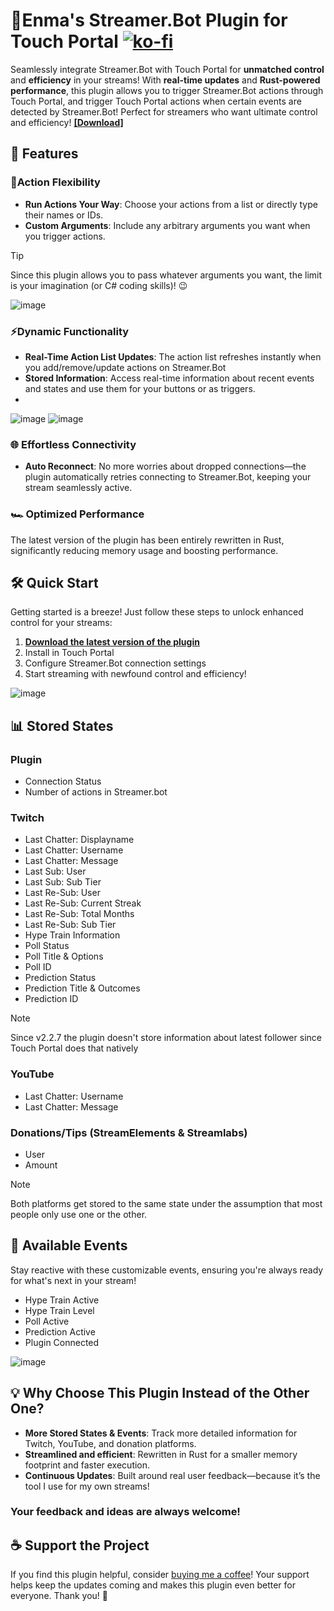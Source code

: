 # 🦌Enma's Streamer.Bot Plugin for Touch Portal [![ko-fi](https://ko-fi.com/img/githubbutton_sm.svg)](https://ko-fi.com/enmadarei)

Seamlessly integrate Streamer.Bot with Touch Portal for **unmatched control** and **efficiency** in your streams! With **real-time updates** and **Rust-powered performance**, this plugin allows you to trigger Streamer.Bot actions through Touch Portal, and trigger Touch Portal actions when certain events are detected by Streamer.Bot! Perfect for streamers who want ultimate control and efficiency! [**[Download]**](https://github.com/EnmaDarei/tp_streamerbot_plugin/releases/latest)

## 🚀 Features

### 🔄️Action Flexibility

- **Run Actions Your Way**: Choose your actions from a list or directly type their names or IDs.
- **Custom Arguments**: Include any arbitrary arguments you want when you trigger actions.

> [!TIP]
> Since this plugin allows you to pass whatever arguments you want, the limit is your imagination (or C# coding skills)! 😉

![image](https://github.com/user-attachments/assets/461ca6a8-4da0-4364-a753-c19520f5a223)

### ⚡Dynamic Functionality

- **Real-Time Action List Updates**: The action list refreshes instantly when you add/remove/update actions on Streamer.Bot
- **Stored Information**: Access real-time information about recent events and states and use them for your buttons or as triggers.
- 
![image](https://github.com/user-attachments/assets/4f23f0cf-b3ac-4c5a-869a-448352a88741)
![image](https://github.com/user-attachments/assets/9eb3a468-1e75-42e3-8c19-17f6d1bbd812)

### 🌐 Effortless Connectivity

- **Auto Reconnect**: No more worries about dropped connections—the plugin automatically retries connecting to Streamer.Bot, keeping your stream seamlessly active.

### 🏎 Optimized Performance

The latest version of the plugin has been entirely rewritten in Rust, significantly reducing memory usage and boosting performance.

## 🛠 Quick Start

Getting started is a breeze! Just follow these steps to unlock enhanced control for your streams:

1. [**Download the latest version of the plugin**](https://github.com/EnmaDarei/tp_streamerbot_plugin/releases/latest)
2. Install in Touch Portal
3. Configure Streamer.Bot connection settings
4. Start streaming with newfound control and efficiency!
   
![image](https://github.com/user-attachments/assets/894ea9a6-6eab-46a4-a7ec-24c6577f500b)

## 📊 Stored States

### Plugin

- Connection Status
- Number of actions in Streamer.bot

### Twitch

- Last Chatter: Displayname
- Last Chatter: Username
- Last Chatter: Message
- Last Sub: User
- Last Sub: Sub Tier
- Last Re-Sub: User
- Last Re-Sub: Current Streak
- Last Re-Sub: Total Months
- Last Re-Sub: Sub Tier
- Hype Train Information
- Poll Status
- Poll Title & Options
- Poll ID
- Prediction Status
- Prediction Title & Outcomes
- Prediction ID

> [!NOTE]
> Since v2.2.7 the plugin doesn't store information about latest follower since Touch Portal does that natively

### YouTube

- Last Chatter: Username
- Last Chatter: Message

### Donations/Tips (StreamElements & Streamlabs)

- User
- Amount

> [!NOTE]
> Both platforms get stored to the same state under the assumption that most people only use one or the other.

## 🎉 Available Events

Stay reactive with these customizable events, ensuring you're always ready for what's next in your stream!

- Hype Train Active
- Hype Train Level
- Poll Active
- Prediction Active
- Plugin Connected
  
![image](https://github.com/user-attachments/assets/4f23f0cf-b3ac-4c5a-869a-448352a88741)

## 💡 Why Choose This Plugin Instead of the Other One?

- **More Stored States & Events**: Track more detailed information for Twitch, YouTube, and donation platforms.
- **Streamlined and efficient**: Rewritten in Rust for a smaller memory footprint and faster execution.
- **Continuous Updates**: Built around real user feedback—because it’s the tool I use for my own streams!

### Your feedback and ideas are always welcome!

## ☕ Support the Project

If you find this plugin helpful, consider [buying me a coffee](https://ko-fi.com/enmadarei)! Your support helps keep the updates coming and makes this plugin even better for everyone. Thank you! 💖
